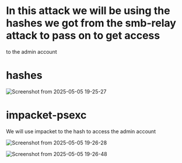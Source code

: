 # In this attack we will be using the hashes we got from the smb-relay attack to pass on to get access 
to the admin account

# hashes

![Screenshot from 2025-05-05 19-25-27](https://github.com/user-attachments/assets/217d0a23-a33f-483c-b29d-f52ab73f41dc)

# impacket-psexc
 We will use impacket to the hash to access the admin account
 
 ![Screenshot from 2025-05-05 19-26-28](https://github.com/user-attachments/assets/b58b852d-cfa4-48db-9b07-15dfbfde59ac)

![Screenshot from 2025-05-05 19-26-48](https://github.com/user-attachments/assets/29ce2c0f-c30d-4db3-b95e-7f628ef5dcb5)
